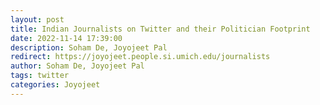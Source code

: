 ```yaml
---
layout: post
title: Indian Journalists on Twitter and their Politician Footprint
date: 2022-11-14 17:39:00
description: Soham De, Joyojeet Pal
redirect: https://joyojeet.people.si.umich.edu/journalists
author: Soham De, Joyojeet Pal
tags: twitter
categories: Joyojeet
---
```


